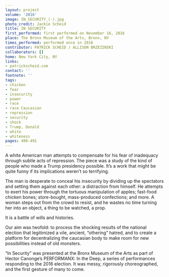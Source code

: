 ```yaml
---
layout: project
volume: '2016'
image: IN_SECURITY_(-).jpg
photo_credit: Jackie Scheid
title: IN SECURITY
first_performed: first performed on November 16, 2016
place: The Bronx Museum of the Arts, Bronx, NY
times_performed: performed once in 2016
contributor: PATRICK SCHEID / ALLISON BRZEZINSKI
collaborators: []
home: New York City, NY
links:
- patrickscheid.com
contact: ''
footnote: ''
tags:
- chicken
- fear
- insecurity
- power
- race
- race Caucasian
- repression
- security
- shock
- Trump, Donald
- white
- whiteness
pages: 490-491
---
```


A white American man attempts to compensate for his fear of inadequacy through subtle acts of repression. The piece was a study of the kind of people who made a Trump presidency possible. It’s a work that might be quite funny if its implications weren’t so terrifying.

The man is desperate to conceal his insecurity by dividing up the spectators and setting them against each other: a distraction from himself. He attempts to exert his power through the tortuous manipulation of apples; fast-food chicken bones; store-bought, mass-produced confections; and more. A woman steps out from the crowd to resist, and he wastes no time turning her into an object, a thing to be watched, a prop.

It is a battle of wills and histories.

Our aim was twofold: to process the shocking results of the national election that legitimized a vile, ancient, “othering” hatred, and to create a platform for decentralizing the caucasian body to make room for new possibilities instead of old monsters.

“In Security” was presented at the Bronx Museum of the Arts as part of Hector Canonge’s PERFORMANX: In the Deep, a series of performances responding to the 2016 election. It was messy, rigorously choreographed, and the first gesture of many to come.
